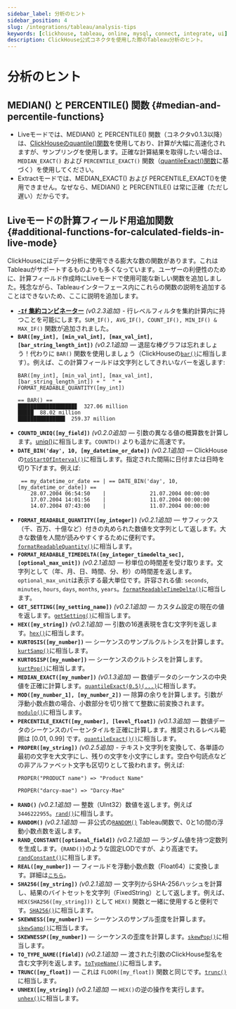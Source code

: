 ```yaml
---
sidebar_label: 分析のヒント
sidebar_position: 4
slug: /integrations/tableau/analysis-tips
keywords: [clickhouse, tableau, online, mysql, connect, integrate, ui]
description: ClickHouse公式コネクタを使用した際のTableau分析のヒント。
---
```



# 分析のヒント
## MEDIAN() と PERCENTILE() 関数 {#median-and-percentile-functions}
- Liveモードでは、MEDIAN() と PERCENTILE() 関数（コネクタv0.1.3以降）は、[ClickHouseのquantile()関数](/sql-reference/aggregate-functions/reference/quantile/)を使用しており、計算が大幅に高速化されますが、サンプリングを使用します。正確な計算結果を取得したい場合は、`MEDIAN_EXACT()` および `PERCENTILE_EXACT()` 関数（[quantileExact()関数](/sql-reference/aggregate-functions/reference/quantileexact/)に基づく）を使用してください。
- Extractモードでは、MEDIAN_EXACT() および PERCENTILE_EXACT()を使用できません。なぜなら、MEDIAN() と PERCENTILE() は常に正確（ただし遅い）だからです。
## Liveモードの計算フィールド用追加関数 {#additional-functions-for-calculated-fields-in-live-mode}
ClickHouseにはデータ分析に使用できる膨大な数の関数があります。これはTableauがサポートするものよりも多くなっています。ユーザーの利便性のために、計算フィールド作成時にLiveモードで使用可能な新しい関数を追加しました。残念ながら、Tableauインターフェース内にこれらの関数の説明を追加することはできないため、ここに説明を追加します。
- **[`-If` 集約コンビネーター](/sql-reference/aggregate-functions/combinators/#-if)** *(v0.2.3追加)* - 行レベルフィルタを集約計算内に持つことを可能にします。`SUM_IF(), AVG_IF(), COUNT_IF(), MIN_IF() & MAX_IF()` 関数が追加されました。
- **`BAR([my_int], [min_val_int], [max_val_int], [bar_string_length_int])`** *(v0.2.1追加)* — 退屈な棒グラフは忘れましょう！代わりに `BAR()` 関数を使用しましょう（ClickHouseの[`bar()`](/sql-reference/functions/other-functions#bar)に相当します）。例えば、この計算フィールドは文字列としてきれいなバーを返します:
    ```text
    BAR([my_int], [min_val_int], [max_val_int], [bar_string_length_int]) + "  " + FORMAT_READABLE_QUANTITY([my_int])
    ```
    ```text
    == BAR() ==
    ██████████████████▊  327.06 million
    █████  88.02 million
    ███████████████  259.37 million
    ```
- **`COUNTD_UNIQ([my_field])`** *(v0.2.0追加)* — 引数の異なる値の概算数を計算します。[uniq()](/sql-reference/aggregate-functions/reference/uniq/)に相当します。`COUNTD()` よりも遥かに高速です。
- **`DATE_BIN('day', 10, [my_datetime_or_date])`** *(v0.2.1追加)* — ClickHouseの[`toStartOfInterval()`](/sql-reference/functions/date-time-functions#tostartofinterval)に相当します。指定された間隔に日付または日時を切り下げます。例えば:
    ```text
     == my_datetime_or_date == | == DATE_BIN('day', 10, [my_datetime_or_date]) ==
        28.07.2004 06:54:50    |              21.07.2004 00:00:00
        17.07.2004 14:01:56    |              11.07.2004 00:00:00
        14.07.2004 07:43:00    |              11.07.2004 00:00:00
    ```
- **`FORMAT_READABLE_QUANTITY([my_integer])`** *(v0.2.1追加)* — サフィックス（千、百万、十億など）付きの丸められた数値を文字列として返します。大きな数値を人間が読みやすくするために便利です。[`formatReadableQuantity()`](/sql-reference/functions/other-functions#formatreadablequantity)に相当します。
- **`FORMAT_READABLE_TIMEDELTA([my_integer_timedelta_sec], [optional_max_unit])`** *(v0.2.1追加)* — 秒単位の時間差を受け取ります。文字列として（年、月、日、時間、分、秒）の時間差を返します。`optional_max_unit`は表示する最大単位です。許容される値: `seconds`, `minutes`, `hours`, `days`, `months`, `years`。[`formatReadableTimeDelta()`](/sql-reference/functions/other-functions/#formatreadabletimedelta)に相当します。
- **`GET_SETTING([my_setting_name])`** *(v0.2.1追加)* — カスタム設定の現在の値を返します。[`getSetting()`](/sql-reference/functions/other-functions#getsetting)に相当します。
- **`HEX([my_string])`** *(v0.2.1追加)* — 引数の16進表現を含む文字列を返します。[`hex()`](/sql-reference/functions/encoding-functions/#hex)に相当します。
- **`KURTOSIS([my_number])`** — シーケンスのサンプルクルトシスを計算します。[`kurtSamp()`](/sql-reference/aggregate-functions/reference/kurtsamp)に相当します。
- **`KURTOSISP([my_number])`** — シーケンスのクルトシスを計算します。[`kurtPop()`](/sql-reference/aggregate-functions/reference/kurtpop)に相当します。
- **`MEDIAN_EXACT([my_number])`** *(v0.1.3追加)* — 数値データのシーケンスの中央値を正確に計算します。[`quantileExact(0.5)(...)`](/sql-reference/aggregate-functions/reference/quantileexact/#quantileexact)に相当します。
- **`MOD([my_number_1], [my_number_2])`** — 除算の余りを計算します。引数が浮動小数点数の場合、小数部分を切り捨てて整数に前変換されます。[`modulo()`](/sql-reference/functions/arithmetic-functions/#modulo)に相当します。
- **`PERCENTILE_EXACT([my_number], [level_float])`** *(v0.1.3追加)* — 数値データのシーケンスのパーセンタイルを正確に計算します。推奨されるレベル範囲は [0.01, 0.99] です。[`quantileExact()()`](/sql-reference/aggregate-functions/reference/quantileexact/#quantileexact)に相当します。
- **`PROPER([my_string])`** *(v0.2.5追加)* - テキスト文字列を変換して、各単語の最初の文字を大文字にし、残りの文字を小文字にします。空白や句読点などの非アルファベット文字も区切りとして扱われます。例えば:
    ```text
    PROPER("PRODUCT name") => "Product Name"
    ```
    ```text
    PROPER("darcy-mae") => "Darcy-Mae"
    ```
- **`RAND()`** *(v0.2.1追加)* — 整数（UInt32）数値を返します。例えば `3446222955`。[`rand()`](/sql-reference/functions/random-functions/#rand)に相当します。
- **`RANDOM()`** *(v0.2.1追加)* — 非公式の[`RANDOM()`](https://kb.tableau.com/articles/issue/random-function-produces-inconsistent-results) Tableau関数で、0と1の間の浮動小数点数を返します。
- **`RAND_CONSTANT([optional_field])`** *(v0.2.1追加)* — ランダム値を持つ定数列を生成します。`{RAND()}`のような固定LODですが、より高速です。[`randConstant()`](/sql-reference/functions/random-functions/#randconstant)に相当します。
- **`REAL([my_number])`** — フィールドを浮動小数点数（Float64）に変換します。詳細は[`こちら`](/sql-reference/data-types/decimal/#operations-and-result-type)。
- **`SHA256([my_string])`** *(v0.2.1追加)* — 文字列からSHA-256ハッシュを計算し、結果のバイトセットを文字列（FixedString）として返します。例えば、 `HEX(SHA256([my_string]))` として `HEX()` 関数と一緒に使用すると便利です。[`SHA256()`](/sql-reference/functions/hash-functions#sha1-sha224-sha256-sha512-sha512_256)に相当します。
- **`SKEWNESS([my_number])`** — シーケンスのサンプル歪度を計算します。[`skewSamp()`](/sql-reference/aggregate-functions/reference/skewsamp)に相当します。
- **`SKEWNESSP([my_number])`** — シーケンスの歪度を計算します。[`skewPop()`](/sql-reference/aggregate-functions/reference/skewpop)に相当します。
- **`TO_TYPE_NAME([field])`** *(v0.2.1追加)* — 渡された引数のClickHouse型名を含む文字列を返します。[`toTypeName()`](/sql-reference/functions/other-functions#totypename)に相当します。
- **`TRUNC([my_float])`** — これは `FLOOR([my_float])` 関数と同じです。[`trunc()`](/sql-reference/functions/rounding-functions#truncate)に相当します。
- **`UNHEX([my_string])`** *(v0.2.1追加)* — `HEX()`の逆の操作を実行します。[`unhex()`](/sql-reference/functions/encoding-functions#unhex)に相当します。
